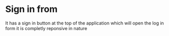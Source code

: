 # Sign in from 
It has a sign in button at the top of the application which will open the log in form 
it is completly reponsive in nature 
